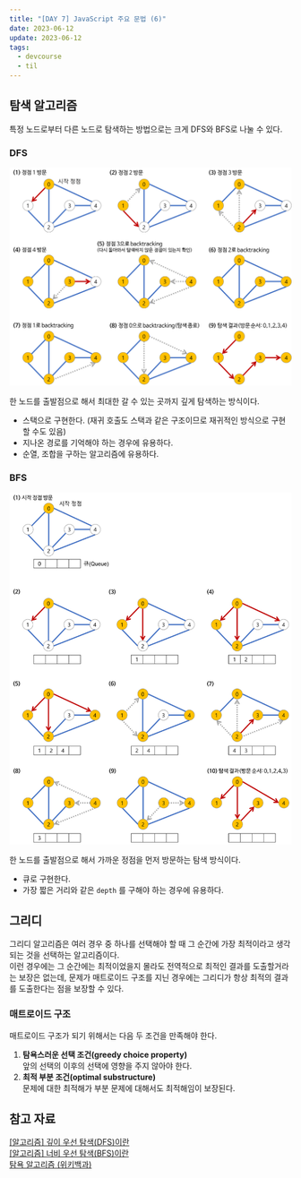 ```yaml
---
title: "[DAY 7] JavaScript 주요 문법 (6)"
date: 2023-06-12
update: 2023-06-12
tags:
  - devcourse
  - til
---
```


## 탐색 알고리즘
특정 노드로부터 다른 노드로 탐색하는 방법으로는 크게 DFS와 BFS로 나눌 수 있다.

### DFS
![DFS (이미지 출처 하단)](./dfs.png)

한 노드를 출발점으로 해서 최대한 갈 수 있는 곳까지 깊게 탐색하는 방식이다.  
- 스택으로 구현한다. (재귀 호출도 스택과 같은 구조이므로 재귀적인 방식으로 구현할 수도 있음)  
- 지나온 경로를 기억해야 하는 경우에 유용하다.  
- 순열, 조합을 구하는 알고리즘에 유용하다.  

### BFS
![BFS (이미지 출처 하단)](./bfs.png)  

한 노드를 출발점으로 해서 가까운 정점을 먼저 방문하는 탐색 방식이다.  
- 큐로 구현한다.  
- 가장 짧은 거리와 같은 `depth` 를 구해야 하는 경우에 유용하다.  

## 그리디
그리디 알고리즘은 여러 경우 중 하나를 선택해야 할 때 그 순간에 가장 최적이라고 생각되는 것을 선택하는 알고리즘이다.  
이런 경우에는 그 순간에는 최적이었을지 몰라도 전역적으로 최적인 결과를 도출할거라는 보장은 없는데, 문제가 매트로이드 구조를 지닌 경우에는 그리디가 항상 최적의 결과를 도출한다는 점을 보장할 수 있다.  

### 매트로이드 구조
매트로이드 구조가 되기 위해서는 다음 두 조건을 만족해야 한다.  
1. **탐욕스러운 선택 조건(greedy choice property)**  
앞의 선택의 이후의 선택에 영향을 주지 않아야 한다.  
2. **최적 부분 조건(optimal substructure)**  
문제에 대한 최적해가 부분 문제에 대해서도 최적해임이 보장된다.  

## 참고 자료
[[알고리즘] 깊이 우선 탐색(DFS)이란](https://gmlwjd9405.github.io/2018/08/14/algorithm-dfs.html)  
[[알고리즘] 너비 우선 탐색(BFS)이란](https://gmlwjd9405.github.io/2018/08/15/algorithm-bfs.html)  
[탐욕 알고리즘 (위키백과)](https://ko.wikipedia.org/wiki/%ED%83%90%EC%9A%95_%EC%95%8C%EA%B3%A0%EB%A6%AC%EC%A6%98)  